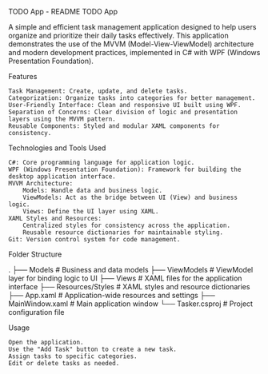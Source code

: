TODO App - README
TODO App

A simple and efficient task management application designed to help users organize and prioritize their daily tasks effectively. This application demonstrates the use of the MVVM (Model-View-ViewModel) architecture and modern development practices, implemented in C# with WPF (Windows Presentation Foundation).

Features

    Task Management: Create, update, and delete tasks.
    Categorization: Organize tasks into categories for better management.
    User-Friendly Interface: Clean and responsive UI built using WPF.
    Separation of Concerns: Clear division of logic and presentation layers using the MVVM pattern.
    Reusable Components: Styled and modular XAML components for consistency.

Technologies and Tools Used

    C#: Core programming language for application logic.
    WPF (Windows Presentation Foundation): Framework for building the desktop application interface.
    MVVM Architecture:
        Models: Handle data and business logic.
        ViewModels: Act as the bridge between UI (View) and business logic.
        Views: Define the UI layer using XAML.
    XAML Styles and Resources:
        Centralized styles for consistency across the application.
        Reusable resource dictionaries for maintainable styling.
    Git: Version control system for code management.

Folder Structure

  .
├── Models            # Business and data models
├── ViewModels        # ViewModel layer for binding logic to UI
├── Views             # XAML files for the application interface
├── Resources/Styles  # XAML styles and resource dictionaries
├── App.xaml          # Application-wide resources and settings
├── MainWindow.xaml   # Main application window
└── Tasker.csproj     # Project configuration file

Usage

    Open the application.
    Use the "Add Task" button to create a new task.
    Assign tasks to specific categories.
    Edit or delete tasks as needed.

